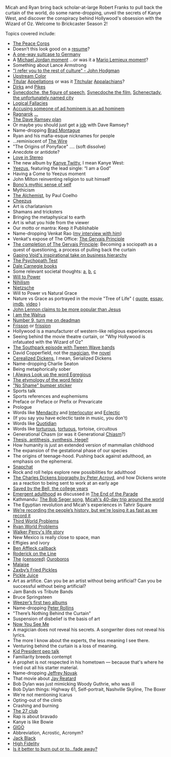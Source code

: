 Micah and Ryan bring back scholar-at-large Robert Franks to pull back the curtain of the world, do some name-dropping, unveil the secrets of Kanye West, and discover the conspiracy behind Hollywood's obsession with the Wizard of Oz. Welcome to Brickcaster Season 2!

Topics covered include:

- [The Peace Corps](http://www.peacecorps.gov/)
- Doesn’t this look good on a [resume](http://xkcd.com/374/)?
- [A one-way suitcase to Germany](http://www.farecompare.com/about/worldwide-baggage-fee-chart/)
- A [Michael Jordan moment](http://en.wikipedia.org/wiki/Michael_Jordan#.22I.27m_back.22:_Return_to_the_NBA)
...or was it a [Mario Lemieux moment](http://en.wikipedia.org/wiki/Mario_Lemieux#Out_of_retirement)?
- Something about Lance Armstrong
- ["I refer you to the rest of culture" - John Hodgman](http://www.brainyquote.com/quotes/quotes/j/johnhodgma501729.html)
- [Upstream Color](http://www.imdb.com/title/tt2084989/)
- [Titular](http://en.wikipedia.org/wiki/Titular) [Appellations](http://en.wikipedia.org/wiki/Appellation) or was it [Titchular](http://en.wiktionary.org/wiki/titch) [Appalachians](http://en.wikipedia.org/wiki/Appalachia)?
- [Dirks](http://en.wikipedia.org/wiki/The_Dirk_Diggler_Story) and [Pikes](http://www.iastatepikes.com/id18.html)
- [Synecdoche, the figure of speech](http://en.wikipedia.org/wiki/Synecdoche), [Synecdoche the film](http://en.wikipedia.org/wiki/Synecdoche,_New_York), [Schenectady, the unfortunately named city](http://en.wikipedia.org/wiki/Schenectady,_New_York)
- [Logical Fallacies](https://yourlogicalfallacyis.com/poster)
- [Accusing someone of ad hominem is an ad hominem](http://plover.net/~bonds/adhominem.html)
- [Ragnarok](http://www.johnhodgman.com/RAGNAROK) […](http://www.pantheon.org/articles/r/ragnarok.html)
- [The Dave Ramsey plan](http://www.daveramsey.com/new/baby-steps/)
- Or maybe you should just get a [job](http://www.daveramsey.com/company/view-all-jobs/) with Dave Ramsey?
- Name-dropping [Brad Montague](http://www.bradmontague.com/)
- Ryan and his mafia-esque nicknames for people
- …reminiscent of [The Wire](http://www.hbo.com/the-wire/index.html)
- "The Origins of Ponyface" …. (soft dissolve)
- Anecdote or antidote?
- [Love in Stereo](http://www.loveinstereo.com/)
- The new album by [Kanye Twitty](https://twitter.com/lonesome_hobo/status/349323268488044544), I mean Kanye West:
- [Yeezus](http://www.amazon.com/gp/product/B00DF0POXA/ref=as_li_ss_tl?ie=UTF8&camp=1789&creative=390957&creativeASIN=B00DF0POXA&linkCode=as2&tag=micahredding-20),
featuring the lead single: “I am a God”
- Having a Come to Yeezus moment
- John Milton reinventing religion to suit himself
- [Bono's mythic sense of self](http://www.amazon.com/gp/product/B000P2A3YQ/ref=as_li_ss_tl?ie=UTF8&camp=1789&creative=390957&creativeASIN=B000P2A3YQ&linkCode=as2&tag=httpmicahreco-20)
- Mythicism
- [The Alchemist](http://www.amazon.com/gp/product/0061122416/ref=as_li_ss_tl?ie=UTF8&camp=1789&creative=390957&creativeASIN=0061122416&linkCode=as2&tag=httpmicahreco-20), by Paul Coelho
- [Cheezus](http://www.urbandictionary.com/define.php?term=Cheezus)
- Art is charlatanism
- Shamans and tricksters
- Bringing the metaphysical to earth
- Art is what you hide from the viewer
- Our motto or mantra: Keep it Publishable
- Name-dropping Venkat Rao ([my interview with him](http://eminenthuman.com/2011/interview-with-a-sociopath))
- Venkat's expose of The Office: [The Gervais Principle](http://www.ribbonfarm.com/the-gervais-principle/)
- [The completion of The Gervais Principle](http://www.ribbonfarm.com/2013/05/16/the-gervais-principle-vi-children-of-an-absent-god/): Becoming a sociopath as a quest of questioning, a process of pulling back the curtain
- [Gaping Void's inspirational take on business hierarchy](http://gapingvoid.com/2004/06/27/company-hierarchy/)
- [The Psychopath Test](http://www.amazon.com/gp/product/B00B9ZD3FO/ref=as_li_ss_tl?ie=UTF8&camp=1789&creative=390957&creativeASIN=B00B9ZD3FO&linkCode=as2&tag=micahredding-20)
- [Dale Carnegie books](http://www.amazon.com/gp/product/1439167346/ref=as_li_ss_tl?ie=UTF8&camp=1789&creative=390957&creativeASIN=1439167346&linkCode=as2&tag=micahredding-20)
- Some relevant societal thoughts: [a](http://www.vanityfair.com/society/features/2011/05/top-one-percent-201105), [b](http://www.forbes.com/sites/daviddisalvo/2012/08/18/why-jerks-get-ahead/), [c](http://en.wikiquote.org/wiki/Atlas_Shrugged)
- [Will to Power](https://en.wikipedia.org/wiki/Will_to_power)
- [Nihilism](http://xkcd.com/167/)
- [Nietzsche](http://www.nietzsches.com/)
- Will to Power vs Natural Grace
- Nature vs Grace as portrayed in the movie "Tree of Life" ( [quote](http://www.imdb.com/title/tt0478304/quotes?item=qt1498588), [essay](http://www.npr.org/blogs/13.7/2011/08/17/139680194/the-tree-of-life-need-we-choose-between-grace-and-nature), [imdb](http://www.imdb.com/title/tt0478304/), [video](http://www.youtube.com/watch?v=Z28Mi6mUyKo) )
- [John Lennon claims to be more popular than Jesus](http://ultimateclassicrock.com/john-lennon-beatles-more-popular-than-jesus/)
- [I am the Walrus](http://www.youtube.com/watch?v=42luHhrsNhg)
- [Number 9, turn me on deadman](http://www.youtube.com/watch?v=ODkmDRgat6k)
- [Frisson](http://www.rogerebert.com/rogers-journal/the-quest-for-frisson) or [frission](http://www.urbandictionary.com/define.php?term=frission)
- Hollywood is a manufacturer of western-like religious experiences
- Seeing behind the movie theatre curtain, or "Why Hollywood is infatuated with the Wizard of Oz"
- [The Southpark episode with Tween Wave bands](http://www.southparkstudios.com/full-episodes/s15e07-youre-getting-old)
- David Copperfield, not the [magician](http://www.davidcopperfield.com/), the [novel](http://www.amazon.com/gp/product/B004HO5LTU/ref=as_li_ss_tl?ie=UTF8&camp=1789&creative=390957&creativeASIN=B004HO5LTU&linkCode=as2&tag=micahredding-20)
- [Cerealized Dickens](http://en.wikipedia.org/wiki/Gruel), I mean, Serialized Dickens
- Name-dropping Charlie Seaton
- Being metaphorically sober
- [I Always Look up the word Egregious](http://www.amazon.com/gp/product/0134487125/ref=as_li_ss_tl?ie=UTF8&camp=1789&creative=390957&creativeASIN=0134487125&linkCode=as2&tag=micahredding-20)
- [The etymology of the word feisty](http://www.etymonline.com/index.php?term=feisty)
- ["No Shame" bumper sticker](http://www.rowsdowr.com/wp-content/uploads/2013/05/anustart-arrested-development.png)
- Sports talk
- Sports references and euphemisms
- Preface or Preface or Prefix or Prevaricate  
- Prologue
- Words like [Mendacity](http://www.urbandictionary.com/define.php?term=mendacity) and <a href="http://en.wikipedia.org/wiki/Interlocutor_(linguistics)">Interlocutor</a> and [Eclectic](http://www.urbandictionary.com/define.php?term=eclectic)
- (If you say you have eclectic taste in music, you don't)
- Words like [Quotidian](http://quotidian.co/)
- Words like [torturous](http://www.merriam-webster.com/dictionary/torturous), [tortuous](http://www.merriam-webster.com/dictionary/tortuous), tortoise, circuitous
- Generational Chasm (or was it Generational [Chiasm](http://en.wikipedia.org/wiki/Chiastic_structure)?)
- [Thesis, antithesis, synthesis, Hegel!](http://en.wikipedia.org/wiki/Georg_Wilhelm_Friedrich_Hegel#Triads)
- How humanity is just an extended version of mammalian childhood
- The expansion of the gestational phase of our species
- The origins of teenage-hood. Pushing back against adulthood, an emphasis on the ephemeral.
- [Snapchat](http://www.snapchat.com/)
- Rock and roll helps explore new possibilities for adulthood
- [The Charles Dickens biography by Peter Acroyd](http://www.amazon.com/gp/product/0060166029/ref=as_li_ss_tl?ie=UTF8&camp=1789&creative=390957&creativeASIN=0060166029&linkCode=as2&tag=micahredding-20), and how Dickens wrote as a reaction to being sent to work at an early age
- [Saved by the Bell, the college years](http://www.dailymotion.com/video/xs6m73_saved-by-the-bell-the-college-years-episode-1_shortfilms)
- [Emergent adulthood](http://www.jeffreyarnett.com/articles.htm) as discussed in [The End of the Parade](http://www.tempobook.com/2011/07/07/the-end-of-the-parade/)
- Kathmandu: [The Bob Seger song](http://www.youtube.com/watch?v=wd3Mt8JBBBg), [Micah's 40-day trip around the world](http://micahredding.com/blog/series/around-world-40-days)
- The Egyptian revolution and Micah's experiences in Tahrir Square
- [We’re recording the people’s history, but we're losing it as fast as we record it](http://micahredding.com/history/)
- [Third World Problems](https://twitter.com/micahtredding/status/350431352639856640)
- [Ryan World Problems](https://twitter.com/micahtredding/status/348572331297353729)
- [Walker Percy's life story](http://www.amazon.com/Walker-Percy/e/B000APVFL8/?_encoding=UTF8&camp=1789&creative=390957&linkCode=ur2&qid=1375643114&sr=1-2-ent&tag=micahredding-20)
- New Mexico is really close to space, man
- Effigies and ivory
- [Ben Affleck callback](http://brickcaster.com/abstraction/3)
- [Roderick on the Line](http://www.merlinmann.com/roderick/)
- [The](http://www.tokenrock.com/explain-Ouroboros-70.html) [(censored)](http://www.urbandictionary.com/define.php?term=Hose%20schlange) [Ouroboros](http://macenstein.com/default/2013/07/dragonvale-how-to-breed-an-ouroboros-dragon/)
- [Malaise](http://www.webmd.com/a-to-z-guides/motion-sickness-symptoms)
- [Zaxby’s Fried Pickles](http://www.zaxbys.com/zaxbys_news/newz_releases/newz_item/12-01-02/ZAXBY%E2%80%99S_FANATICS_WISHES_FULFILLED_CHAIN_RETURNS_FRIED_PICKLES_AND_FEATURES_CHICKEN_FINGER_SANDWICH_MEAL.aspx?ReturnURL=%2Fzaxbys_news%2Fnewz_releases%2F)
- [Pickle Juice](http://voices.yahoo.com/the-benefits-drinking-pickle-juice-872455.html)
- Art as artifice. Can you be an artist without being artificial? Can you be successful without being artificial?
- Jam Bands vs Tribute Bands
- Bruce Springsteen
- [Weezer’s first two albums](http://www.amazon.com/Weezer/e/B000APYT4S/?_encoding=UTF8&camp=1789&creative=390957&linkCode=ur2&qid=1375643638&sr=8-1&tag=micahredding-20)
- Name-dropping [Peter Rollins](http://www.amazon.com/gp/product/1451609027/ref=as_li_ss_tl?ie=UTF8&camp=1789&creative=390957&creativeASIN=1451609027&linkCode=as2&tag=micahredding-20)
- "There’s Nothing Behind the Curtain"
- Suspension of disbelief is the basis of art
- [Now You See Me](http://www.youtube.com/watch?v=8MHDYZJWLXA)
- A magician does not reveal his secrets. A songwriter does not reveal his lyrics.
- The more I know about the experts, the less meaning I see there.
- Venturing behind the curtain is a loss of meaning.
- [Kid President pep talk](http://www.youtube.com/watch?v=l-gQLqv9f4o)
- Familiarity breeds contempt
- A prophet is not respected in his hometown — because that's where he tried out all his starter material.
- Name-dropping [Jeffrey Novak](http://troubleinmindrecs.com/bands/jeffreynovak.html)
- That movie about [Jay Reatard](http://www.betterthansomething.com/)
- Bob Dylan was just mimicking Woody Guthrie, who was ill
- Bob Dylan things: Highway 61, Self-portrait, Nashville Skyline, The Boxer
- We're not mentioning Icarus
- Opting-out of the climb
- Crashing and burning
- [The 27 club](http://www.imdb.com/title/tt0906783/)
- Rap is about bravado
- Kanye is like Bowie
- [GIGO](http://en.wikipedia.org/wiki/Garbage_in,_garbage_out)
- Abbreviation, Acrostic, Acronym?
- [Jack Black](http://www.getjackblack.com/)
- [High Fidelity](http://www.imdb.com/title/tt0146882/)
- [Is it better to burn out or to...fade away?](http://www.imdb.com/title/tt0146882/quotes?item=qt0377380)
